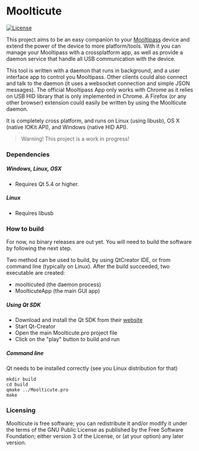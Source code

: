 Moolticute
==========

[![License](https://img.shields.io/badge/license-GPLv3%2B-blue.svg)](http://www.gnu.org/licenses/gpl.html)

This project aims to be an easy companion to your [Mooltipass](http://www.themooltipass.com) device and extend
the power of the device to more platform/tools.
With it you can manage your Mooltipass with a crossplatform app, as well as provide a daemon service that
handle all USB communication with the device.

This tool is written with a daemon that runs in background, and a user interface app to control you Mooltipass.
Other clients could also connect and talk to the daemon (it uses a websocket connection and simple JSON messages).
The official Mooltipass App only works with Chrome as it relies on USB HID library that is only implemented in Chrome.
A Firefox (or any other browser) extension could easily be written by using the Moolticute daemon.

It is completely cross platform, and runs on Linux (using libusb), OS X (native IOKit API), and Windows (native HID API).

> Warning! This project is a work in progress!

### Dependencies

##### Windows, Linux, OSX
 - Requires Qt 5.4 or higher.

##### Linux
 - Requires libusb

### How to build

For now, no binary releases are out yet. You will need to build the software by following the next step.

Two method can be used to build, by using QtCreator IDE, or from command line (typically on Linux). After the build succeeded, two executable are created:
 - moolticuted (the daemon process)
 - MoolticuteApp (the main GUI app)

##### Using Qt SDK

 - Download and install the Qt SDK from their [website](http://qt.io)
 - Start Qt-Creator
 - Open the main Moolticute.pro project file
 - Click on the "play" button to build and run

##### Command line

Qt needs to be installed correctly (see you Linux distribution for that)

```
mkdir build
cd build
qmake ../Moolticute.pro
make
```

### Licensing

Moolticute is free software; you can redistribute it and/or modify it under the terms of the GNU Public License as published by the Free Software Foundation; either version 3 of the License, or (at your option) any later version.

